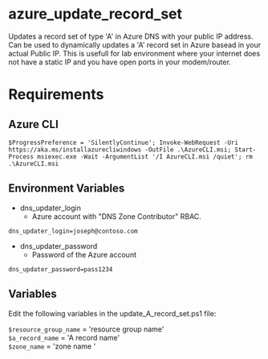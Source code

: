 # azure_update_record_set
Updates a record set of type 'A' in Azure DNS with your public IP address.
Can be used to dynamically updates a 'A' record set in Azure basead in your actual Public IP.
This is usefull for lab environment where your internet does not have a static IP and you have open ports in your modem/router.

# Requirements
## Azure CLI

````
$ProgressPreference = 'SilentlyContinue'; Invoke-WebRequest -Uri https://aka.ms/installazurecliwindows -OutFile .\AzureCLI.msi; Start-Process msiexec.exe -Wait -ArgumentList '/I AzureCLI.msi /quiet'; rm .\AzureCLI.msi
````

## Environment Variables
* dns_updater_login
    * Azure account with "DNS Zone Contributor" RBAC.
````
dns_updater_login=joseph@contoso.com 
````
* dns_updater_password
  * Password of the Azure account
````
dns_updater_password=pass1234
````
## Variables

Edit the following variables in the update_A_record_set.ps1 file:

`$resource_group_name` = 'resource group name'  
`$a_record_name` = 'A record name'  
`$zone_name` = 'zone name '